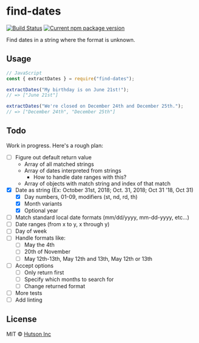 # find-dates

[![Build Status](https://travis-ci.com/hutsoninc/find-dates.svg?branch=master)](https://travis-ci.com/hutsoninc/find-dates) [![Current npm package version](https://img.shields.io/npm/v/find-dates.svg)](https://www.npmjs.com/package/find-dates)

Find dates in a string where the format is unknown.

## Usage

```js
// JavaScript
const { extractDates } = require("find-dates");

extractDates("My birthday is on June 21st!");
// => ["June 21st"]

extractDates("We're closed on December 24th and December 25th.");
// => ["December 24th", "December 25th"]
```

## Todo

Work in progress. Here's a rough plan:

- [ ] Figure out default return value
    - Array of all matched strings
    - Array of dates interpreted from strings
        - How to handle date ranges with this?
    - Array of objects with match string and index of that match
- [x] Date as string (Ex: October 31st, 2018; Oct. 31, 2018; Oct 31 '18, Oct 31)
    - [x] Day numbers, 01-09, modifiers (st, nd, rd, th)
    - [x] Month variants
    - [x] Optional year
- [ ] Match standard local date formats (mm/dd/yyyy, mm-dd-yyyy, etc...)
- [ ] Date ranges (from x to y, x through y)
- [ ] Day of week
- [ ] Handle formats like:
    - [ ] May the 4th
    - [ ] 20th of November
    - [ ] May 12th-13th, May 12th and 13th, May 12th or 13th
- [ ] Accept options
    - [ ] Only return first
    - [ ] Specify which months to search for
    - [ ] Change returned format
- [ ] More tests
- [ ] Add linting

## License

MIT © [Hutson Inc](https://www.hutsoninc.com)
